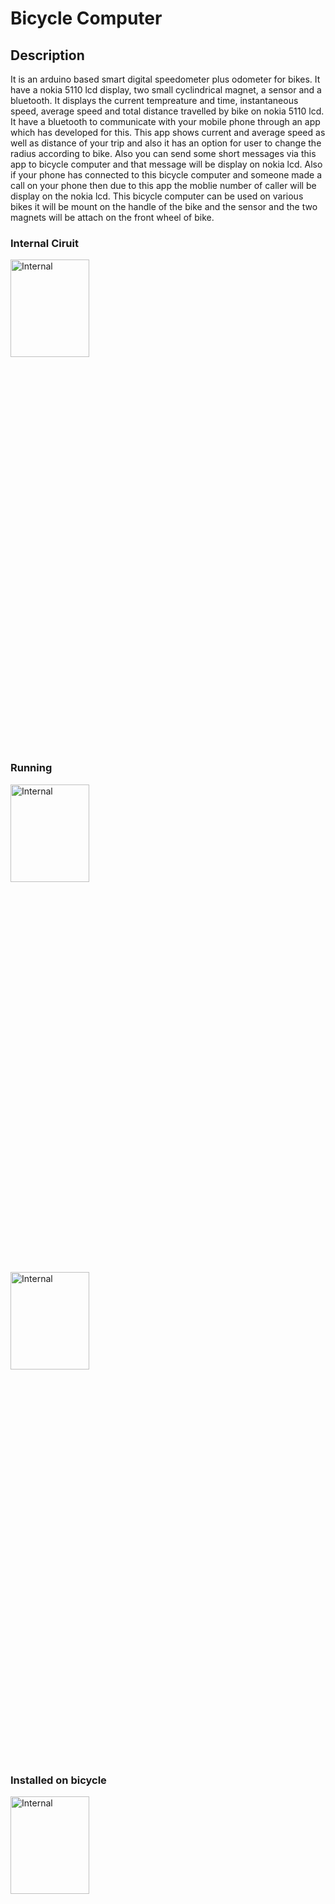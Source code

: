 # Bicycle Computer

## Description
It is an arduino based smart digital speedometer plus odometer for bikes. It have a nokia
5110 lcd display, two small cyclindrical magnet, a sensor and a bluetooth. It displays the
current tempreature and time, instantaneous speed, average speed and total distance
travelled by bike on nokia 5110 lcd. It have a bluetooth to communicate with your mobile
phone through an app which has developed for this. This app shows current and average
speed as well as distance of your trip and also it has an option for user to change the radius
according to bike. Also you can send some short messages via this app to bicycle computer
and that message will be display on nokia lcd. Also if your phone has connected to this
bicycle computer and someone made a call on your phone then due to this app the moblie
number of caller will be display on the nokia lcd. This bicycle computer can be used on
various bikes it will be mount on the handle of the bike and the sensor and the two magnets
will be attach on the front wheel of bike. 
### Internal Ciruit
<img width="50%" height="20%" alt="Internal" class="center" src="https://user-images.githubusercontent.com/13674791/129457012-3feea864-eef0-4ae9-8a0d-58221df6cd29.jpeg">
<!-- ![Internal](https://user-images.githubusercontent.com/13674791/129457012-3feea864-eef0-4ae9-8a0d-58221df6cd29.jpeg =250) -->

### Running
<img width="50%" height="20%" alt="Internal" class="center" src="https://user-images.githubusercontent.com/13674791/129457154-66ed2b4a-5d63-4289-9853-822e09c77545.jpeg">
<img width="50%" height="20%" alt="Internal" class="center" src="https://user-images.githubusercontent.com/13674791/129457007-3f3acb8a-eeb7-4a61-8c7e-696c76c677ea.jpeg">
<!-- ![Running](https://user-images.githubusercontent.com/13674791/129457007-3f3acb8a-eeb7-4a61-8c7e-696c76c677ea.jpeg) -->

### Installed on bicycle
<img width="50%" height="20%" alt="Internal" class="center" src="https://user-images.githubusercontent.com/13674791/129457028-56f3015a-5761-46a3-91a5-a53be0964c97.jpeg">

<!-- ![Install_1](https://user-images.githubusercontent.com/13674791/129457028-56f3015a-5761-46a3-91a5-a53be0964c97.jpeg) -->
